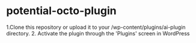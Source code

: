 # potential-octo-plugin
1.Clone this repository or upload it to your /wp-content/plugins/ai-plugin directory.
2. Activate the plugin through the 'Plugins' screen in WordPress
